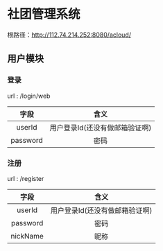 
# 社团管理系统

根路径：http://112.74.214.252:8080/acloud/

## 用户模块

### 登录

url : /login/web

| 字段      |    含义 |
| :--------: | :--------:|
| userId    |  用户登录Id(还没有做邮箱验证啊)  |
| password    |  密码  |

### 注册

url : /register

| 字段      |    含义 |
| :--------: | :--------:|
| userId    |  用户登录Id(还没有做邮箱验证啊)  |
| password    |  密码  |
| nickName | 昵称 | 
